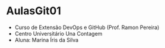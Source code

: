 # AulasGit01

- Curso de Extensão DevOps e GitHub (Prof. Ramon Pereira)
- Centro Universitário Una Contagem
- Aluna: Marina Íris da Silva
